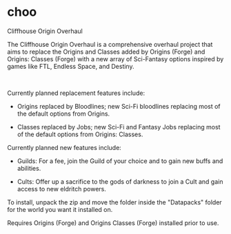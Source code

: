 # choo
Cliffhouse Origin Overhaul


The Cliffhouse Origin Overhaul is a comprehensive overhaul project that aims to replace the Origins and Classes added by Origins (Forge) and Origins: Classes (Forge) with a new array of Sci-Fantasy options inspired by games like FTL, Endless Space, and Destiny.

 

Currently planned replacement features include:

- Origins replaced by Bloodlines; new Sci-Fi bloodlines replacing most of the default options from Origins.

- Classes replaced by Jobs; new Sci-Fi and Fantasy Jobs replacing most of the default options from Origins: Classes.


Currently planned new features include:

- Guilds: For a fee, join the Guild of your choice and to gain new buffs and abilities.

- Cults: Offer up a sacrifice to the gods of darkness to join a Cult and gain access to new eldritch powers.



To install, unpack the zip and move the folder inside the "Datapacks" folder for the world you want it installed on.



Requires Origins (Forge) and Origins Classes (Forge) installed prior to use.

